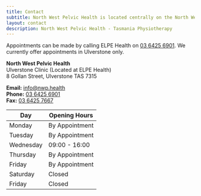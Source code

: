```yaml
---
title: Contact
subtitle: North West Pelvic Health is located centrally on the North West coast of Tasmania to provide a service for those from Smithton, Wynyard, Somerset, Burnie, Penguin, Ulverstone, Devonport and surrounds.
layout: contact
description: North West Pelvic Health - Tasmania Physiotherapy
---
```


Appointments can be made by calling ELPE Health on [03 6425 6901](tel:+61364256901). We currently offer appointments in Ulverstone only.

**North West Pelvic Health**  
Ulverstone Clinic (Located at ELPE Health)  
8 Gollan Street, Ulverstone TAS 7315

**Email:** [info@nwp.health](mailto:info@nwp.health)  
**Phone:** [03 6425 6901](tel:+6164256901)  
**Fax:** [03 6425 7667](tel:+61364257667)

| Day       | Opening Hours   |
| --------- | --------------- |
| Monday    | By Appointment  |
| Tuesday   | By Appointment  |
| Wednesday | 09:00 - 16:00   |
| Thursday  | By Appointment  |
| Friday    | By Appointment  |
| Saturday  | Closed          |
| Friday    | Closed          |